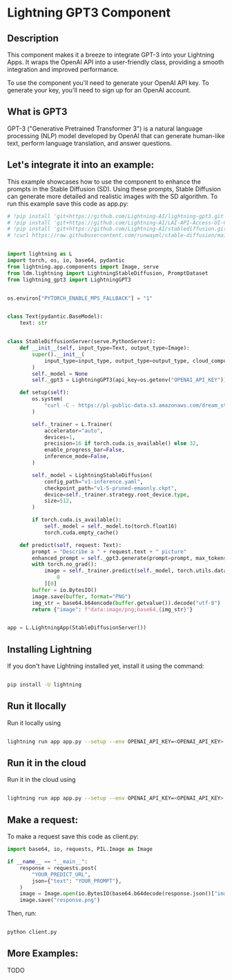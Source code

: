 # Lightning GPT3 Component 

## Description

This component makes it a breeze to integrate GPT-3 into your Lightning Apps. It wraps the OpenAI API into a  user-friendly class, providing a smooth integration and improved performance.

To use the component you'll need to generate your OpenAI API key. To generate your key, you'll need to sign up for an OpenAI account.

## What is GPT3
GPT-3 ("Generative Pretrained Transformer 3") is a natural language processing (NLP) model developed by OpenAI that can generate human-like text, perform language translation, and answer questions.
    
  
## Let's integrate it into an example:

This example showcases how to use the component to enhance the prompts in the Stable Diffusion (SD). Using these prompts, Stable Diffusion can generate more detailed and realistic images with the SD algorithm. To run this example save this code as app.py:


``` python 
# !pip install 'git+https://github.com/Lightning-AI/lightning-gpt3.git'
# !pip install 'git+https://github.com/Lightning-AI/LAI-API-Access-UI-Component.git@diffusion'
# !pip install 'git+https://github.com/Lightning-AI/stablediffusion.git@lit'
# !curl https://raw.githubusercontent.com/runwayml/stable-diffusion/main/configs/stable-diffusion/v1-inference.yaml -o v1-inference.yaml


import lightning as L
import torch, os, io, base64, pydantic
from lightning.app.components import Image, serve
from ldm.lightning import LightningStableDiffusion, PromptDataset
from lightning_gpt3 import LightningGPT3


os.environ["PYTORCH_ENABLE_MPS_FALLBACK"] = "1"


class Text(pydantic.BaseModel):
    text: str


class StableDiffusionServer(serve.PythonServer):
    def __init__(self, input_type=Text, output_type=Image):
        super().__init__(
            input_type=input_type, output_type=output_type, cloud_compute=L.CloudCompute("gpu-fast", shm_size=512)
        )
        self._model = None
        self._gpt3 = LightningGPT3(api_key=os.getenv("OPENAI_API_KEY"))

    def setup(self):
        os.system(
            "curl -C - https://pl-public-data.s3.amazonaws.com/dream_stable_diffusion/v1-5-pruned-emaonly.ckpt -o v1-5-pruned-emaonly.ckpt"
        )

        self._trainer = L.Trainer(
            accelerator="auto",
            devices=1,
            precision=16 if torch.cuda.is_available() else 32,
            enable_progress_bar=False,
            inference_mode=False,
        )

        self._model = LightningStableDiffusion(
            config_path="v1-inference.yaml",
            checkpoint_path="v1-5-pruned-emaonly.ckpt",
            device=self._trainer.strategy.root_device.type,
            size=512,
        )

        if torch.cuda.is_available():
            self._model = self._model.to(torch.float16)
            torch.cuda.empty_cache()

    def predict(self, request: Text):
        prompt = "Describe a " + request.text + " picture"
        enhanced_prompt = self._gpt3.generate(prompt=prompt, max_tokens=40)[2::]
        with torch.no_grad():
            image = self._trainer.predict(self._model, torch.utils.data.DataLoader(PromptDataset([enhanced_prompt])))[
                0
            ][0]
        buffer = io.BytesIO()
        image.save(buffer, format="PNG")
        img_str = base64.b64encode(buffer.getvalue()).decode("utf-8")
        return {"image": f"data:image/png;base64,{img_str}"}


app = L.LightningApp(StableDiffusionServer())

```


## Installing Lightning
If you don't have Lightning installed yet, install it using the command:

``` bash

pip install -U lightning

```

## Run it llocally 

Run it locally using
```  bash

lightning run app app.py --setup --env OPENAI_API_KEY=<OPENAI_API_KEY>  

```


## Run it in the cloud

Run it in the cloud using
```  bash

lightning run app app.py --setup --env OPENAI_API_KEY=<OPENAI_API_KEY>  --cloud 

```


## Make a request:
To make a request  save this code as client.py:

``` python 
import base64, io, requests, PIL.Image as Image

if __name__ == "__main__":
    response = requests.post(
        "YOUR_PREDICT_URL",
        json={"text": "YOUR_PROMPT"},
    )
    image = Image.open(io.BytesIO(base64.b64decode(response.json()["image"][22:])))
    image.save("response.png")
```


Then, run:
```  bash

python client.py

```

## More Examples:
TODO

